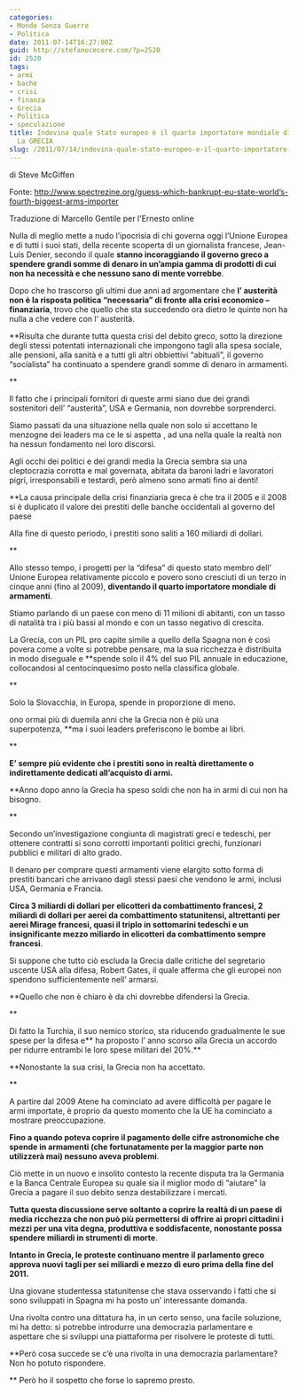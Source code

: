 ```yaml
---
categories:
- Mondo Senza Guerre
- Politica
date: 2011-07-14T16:27:00Z
guid: http://stefanocecere.com/?p=2520
id: 2520
tags:
- armi
- bache
- crisi
- finanza
- Grecia
- Politica
- speculazione
title: Indovina quale Stato europeo è il quarto importatore mondiale di armamenti?
  La GRECIA
slug: /2011/07/14/indovina-quale-stato-europeo-e-il-quarto-importatore-mondiale-di-armamenti-la-grecia/
---
```


di Steve McGiffen</span>
  
Fonte: <a href="http://www.spectrezine.org/guess-which-bankrupt-eu-state-world’s-fourth-biggest-arms-importer" target="_blank">http://www.spectrezine.org/guess-which-bankrupt-eu-state-world’s-fourth-biggest-arms-importer</a>

Traduzione di Marcello Gentile per l'Ernesto online

Nulla di meglio mette a nudo l’ipocrisia di chi governa oggi l’Unione Europea e di tutti i suoi stati, della recente scoperta di un giornalista francese, Jean-Luis Denier, secondo il quale **stanno incoraggiando il governo greco a spendere grandi somme di denaro in un’ampia gamma di prodotti di cui non ha necessità e che nessuno sano di mente vorrebbe**.

Dopo che ho trascorso gli ultimi due anni ad argomentare che **l’ austerità non è la risposta politica “necessaria” di fronte alla crisi economico – finanziaria**, trovo che quello che sta succedendo ora dietro le quinte non ha nulla a che vedere con l’ austerità.

**Risulta che durante tutta questa crisi del debito greco, sotto la direzione degli stessi potentati internazionali che impongono tagli alla spesa sociale, alle pensioni, alla sanità e a tutti gli altri obbiettivi “abituali”, il governo “socialista” ha continuato a spendere grandi somme di denaro in armamenti.
  
** 
  
Il fatto che i principali fornitori di queste armi siano due dei grandi sostenitori dell’ “austerità”, USA e Germania, non dovrebbe sorprenderci.
  
Siamo passati da una situazione nella quale non solo si accettano le menzogne dei leaders ma ce le si aspetta , ad una nella quale la realtà non ha nessun fondamento nei loro discorsi.

Agli occhi dei politici e dei grandi media la Grecia sembra sia una cleptocrazia corrotta e mal governata, abitata da baroni ladri e lavoratori pigri, irresponsabili e testardi, però almeno sono armati fino ai denti!

**La causa principale della crisi finanziaria greca è che tra il 2005 e il 2008 si è duplicato il valore dei prestiti delle banche occidentali al governo del paese
  
Alla fine di questo periodo, i prestiti sono saliti a 160 miliardi di dollari.
  
** 

Allo stesso tempo, i progetti per la “difesa” di questo stato membro dell’ Unione Europea relativamente piccolo e povero sono cresciuti di un terzo in cinque anni (fino al 2009), **diventando il quarto importatore mondiale di armamenti**.
  
Stiamo parlando di un paese con meno di 11 milioni di abitanti, con un tasso di natalità tra i più bassi al mondo e con un tasso negativo di crescita.
  
La Grecia, con un PIL pro capite simile a quello della Spagna non è così povera come a volte si potrebbe pensare, ma la sua ricchezza è distribuita in modo diseguale e **spende solo il 4% del suo PIL annuale in educazione, collocandosi al centocinquesimo posto nella classifica globale.
  
** 
  
Solo la Slovacchia, in Europa, spende in proporzione di meno.
  
ono ormai più di duemila anni che la Grecia non è più una superpotenza, **ma i suoi leaders preferiscono le bombe ai libri.
  
** 
  
**E’ sempre più evidente che i prestiti sono in realtà direttamente o indirettamente dedicati all’acquisto di armi.**
  
**Anno dopo anno la Grecia ha speso soldi che non ha in armi di cui non ha bisogno.
  
** 
  
Secondo un’investigazione congiunta di magistrati greci e tedeschi, per ottenere contratti si sono corrotti importanti politici grechi, funzionari pubblici e militari di alto grado.
  
Il denaro per comprare questi armamenti viene elargito sotto forma di prestiti bancari che arrivano dagli stessi paesi che vendono le armi, inclusi USA, Germania e Francia.
  
**Circa 3 miliardi di dollari per elicotteri da combattimento francesi, 2 miliardi di dollari per aerei da combattimento statunitensi, altrettanti per aerei Mirage francesi, quasi il triplo in sottomarini tedeschi e un insignificante mezzo miliardo in elicotteri da combattimento sempre francesi**.
  
Si suppone che tutto ciò escluda la Grecia dalle critiche del segretario uscente USA alla difesa, Robert Gates, il quale afferma che gli europei non spendono sufficientemente nell’ armarsi.
  
**Quello che non è chiaro è da chi dovrebbe difendersi la Grecia.
  
** 
  
Di fatto la Turchia, il suo nemico storico, sta riducendo gradualmente le sue spese per la difesa e** ha proposto l’ anno scorso alla Grecia un accordo per ridurre entrambi le loro spese militari del 20%.**
  
**Nonostante la sua crisi, la Grecia non ha accettato.
  
** 
  
A partire dal 2009 Atene ha cominciato ad avere difficoltà per pagare le armi importate, è proprio da questo momento che la UE ha cominciato a mostrare preoccupazione.
  
**Fino a quando poteva coprire il pagamento delle cifre astronomiche che spende in armamenti (che fortunatamente per la maggior parte non utilizzerà mai) nessuno aveva problemi**.
  
Ciò mette in un nuovo e insolito contesto la recente disputa tra la Germania e la Banca Centrale Europea su quale sia il miglior modo di “aiutare” la Grecia a pagare il suo debito senza destabilizzare i mercati.
  
**Tutta questa discussione serve soltanto a coprire la realtà di un paese di media ricchezza che non può più permettersi di offrire ai propri cittadini i mezzi per una vita degna, produttiva e soddisfacente, nonostante possa spendere miliardi in strumenti di morte**.
  
**Intanto in Grecia, le proteste continuano mentre il parlamento greco approva nuovi tagli per sei miliardi e mezzo di euro prima della fine del 2011.**
  
Una giovane studentessa statunitense che stava osservando i fatti che si sono sviluppati in Spagna mi ha posto un’ interessante domanda.
  
Una rivolta contro una dittatura ha, in un certo senso, una facile soluzione, mi ha detto: si potrebbe introdurre una democrazia parlamentare e aspettare che si sviluppi una piattaforma per risolvere le proteste di tutti.
  
**Però cosa succede se c’è una rivolta in una democrazia parlamentare? Non ho potuto rispondere.
  
** Però ho il sospetto che forse lo sapremo presto.
